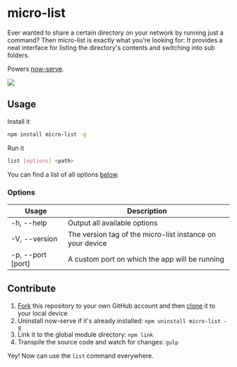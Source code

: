 # micro-list

Ever wanted to share a certain directory on your network by running just a command? Then micro-list is exactly what you're looking for: It provides a neat interface for listing the directory's contents and switching into sub folders.

Powers [now-serve](https://github.com/zeit/now-serve).

<img src="http://i.imgur.com/4Y2GGcQ.png">

## Usage

Install it

```bash
npm install micro-list -g
```

Run it

```bash
list [options] <path>
```

You can find a list of all options [below](#options).

### Options

| Usage                  | Description |
| ---------------------- | ----------- |
| -h, --help             | Output all available options |
| -V, --version          | The version tag of the micro-list instance on your device |
| -p, --port [port]      | A custom port on which the app will be running |

## Contribute

1. [Fork](https://help.github.com/articles/fork-a-repo/) this repository to your own GitHub account and then [clone](https://help.github.com/articles/cloning-a-repository/) it to your local device
2. Uninstall now-serve if it's already installed: `npm uninstall micro-list -g`
3. Link it to the global module directory: `npm link`
4. Transpile the source code and watch for changes: `gulp`

Yey! Now can use the `list` command everywhere.
